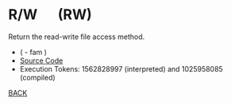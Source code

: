 # R/W &emsp; (RW)
Return the read-write file access method.
* ( - fam )
* [Source Code](../words/file/RW.cs)
* Execution Tokens: 1562828997 (interpreted) and 1025958085 (compiled)


[BACK](builtins.md#RW)
